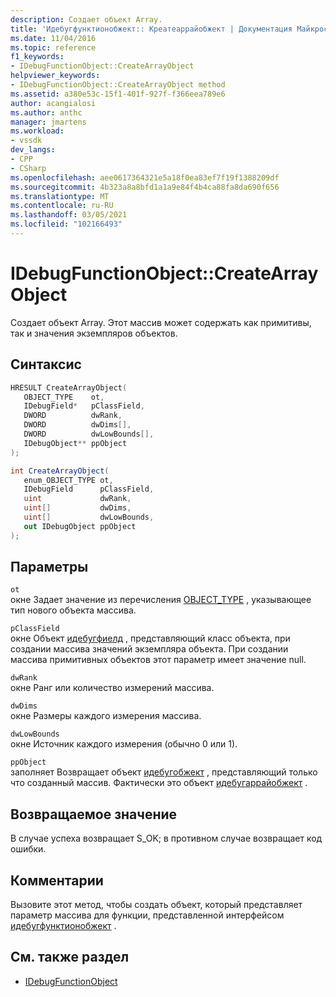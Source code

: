 ```yaml
---
description: Создает объект Array.
title: 'Идебугфунктионобжект:: Креатеаррайобжект | Документация Майкрософт'
ms.date: 11/04/2016
ms.topic: reference
f1_keywords:
- IDebugFunctionObject::CreateArrayObject
helpviewer_keywords:
- IDebugFunctionObject::CreateArrayObject method
ms.assetid: a380e53c-15f1-401f-927f-f366eea789e6
author: acangialosi
ms.author: anthc
manager: jmartens
ms.workload:
- vssdk
dev_langs:
- CPP
- CSharp
ms.openlocfilehash: aee0617364321e5a18f0ea83ef7f19f1388209df
ms.sourcegitcommit: 4b323a8a8bfd1a1a9e84f4b4ca88fa8da690f656
ms.translationtype: MT
ms.contentlocale: ru-RU
ms.lasthandoff: 03/05/2021
ms.locfileid: "102166493"
---
```

# <a name="idebugfunctionobjectcreatearrayobject"></a>IDebugFunctionObject::CreateArrayObject
Создает объект Array. Этот массив может содержать как примитивы, так и значения экземпляров объектов.

## <a name="syntax"></a>Синтаксис

```cpp
HRESULT CreateArrayObject( 
   OBJECT_TYPE    ot,
   IDebugField*   pClassField,
   DWORD          dwRank,
   DWORD          dwDims[],
   DWORD          dwLowBounds[],
   IDebugObject** ppObject
);
```

```csharp
int CreateArrayObject(
   enum_OBJECT_TYPE ot,
   IDebugField      pClassField,
   uint             dwRank,
   uint[]           dwDims,
   uint[]           dwLowBounds,
   out IDebugObject ppObject
);
```

## <a name="parameters"></a>Параметры
`ot`\
окне Задает значение из перечисления [OBJECT_TYPE](../../../extensibility/debugger/reference/object-type.md) , указывающее тип нового объекта массива.

`pClassField`\
окне Объект [идебугфиелд](../../../extensibility/debugger/reference/idebugfield.md) , представляющий класс объекта, при создании массива значений экземпляра объекта. При создании массива примитивных объектов этот параметр имеет значение null.

`dwRank`\
окне Ранг или количество измерений массива.

`dwDims`\
окне Размеры каждого измерения массива.

`dwLowBounds`\
окне Источник каждого измерения (обычно 0 или 1).

`ppObject`\
заполняет Возвращает объект [идебугобжект](../../../extensibility/debugger/reference/idebugobject.md) , представляющий только что созданный массив. Фактически это объект [идебугаррайобжект](../../../extensibility/debugger/reference/idebugarrayobject.md) .

## <a name="return-value"></a>Возвращаемое значение
 В случае успеха возвращает S_OK; в противном случае возвращает код ошибки.

## <a name="remarks"></a>Комментарии
 Вызовите этот метод, чтобы создать объект, который представляет параметр массива для функции, представленной интерфейсом [идебугфунктионобжект](../../../extensibility/debugger/reference/idebugfunctionobject.md) .

## <a name="see-also"></a>См. также раздел
- [IDebugFunctionObject](../../../extensibility/debugger/reference/idebugfunctionobject.md)
